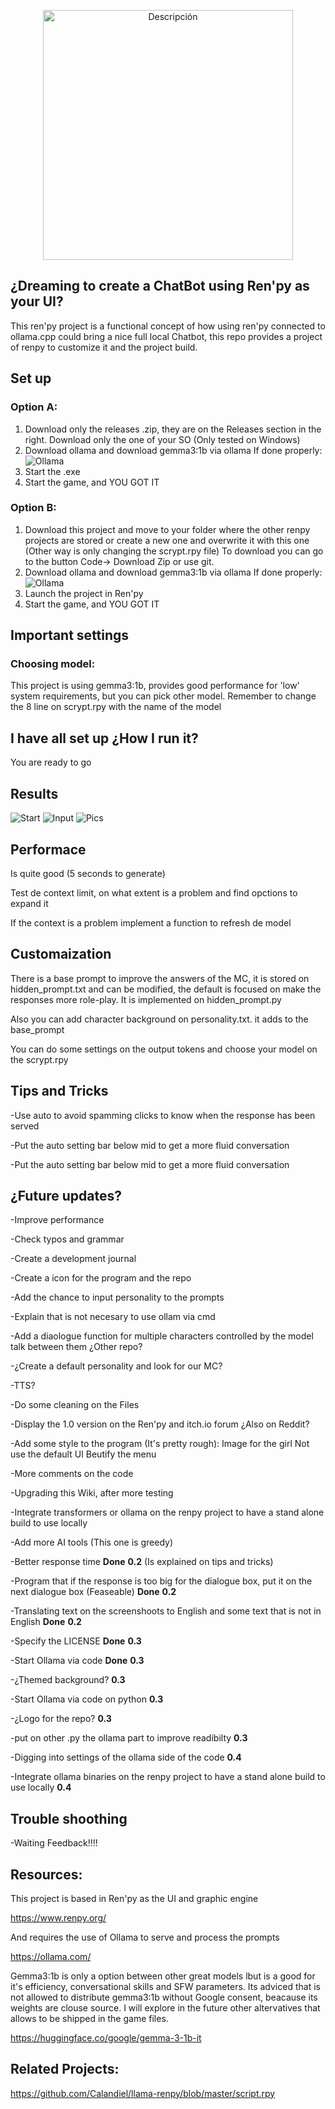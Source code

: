 <p align="center">
  <img src="pics/logo.png" alt="Descripción" width="400"/>
</p>

## ¿Dreaming to create a ChatBot using Ren'py as your UI?

This ren'py project is a functional concept of how using ren'py connected to ollama.cpp could bring a nice full local Chatbot, this repo provides a project of renpy to customize it and the project build.

##  Set up

###  Option A:
1. Download only the releases .zip, they are on the Releases section in the right. Download only the one of your SO (Only tested on Windows)
2. Download ollama and download gemma3:1b via ollama
If done properly:
![Ollama](pics/Ollama.png)
3. Start the .exe
4. Start the game, and YOU GOT IT


### Option B:
1. Download this project and move to your folder where the other renpy projects are stored or create a new one and overwrite it with this one (Other way is only changing the scrypt.rpy file)
   To download you can go to the button Code-> Download Zip or use git.
2. Download ollama and download gemma3:1b via ollama
If done properly:
![Ollama](pics/Ollama.png)
3. Launch the project in Ren'py
4. Start the game, and YOU GOT IT
   
## Important settings

### Choosing model: 

This project is using  gemma3:1b, provides good performance for 'low' system requirements, but you can pick other model. Remember to change the 8 line on scrypt.rpy with the name of the model


## I have all set up ¿How I run it?

You are ready to go

## Results

![Start](pics/Start.png)
![Input](pics/Input.png)
![Pics](pics/Output.png)


## Performace

Is quite good (5 seconds to generate)

Test de context limit, on what extent is a problem and find opctions to expand it 

If the context is a problem implement a function to refresh de model

## Customaization 

There is a base prompt to improve the answers of the MC, it is stored on hidden_prompt.txt and can be modified, the default is focused on make the responses more role-play. It is implemented on hidden_prompt.py

Also you can add character background on personality.txt. it adds to the base_prompt

You can do some settings on the output tokens and choose your model on the scrypt.rpy

## Tips and Tricks

-Use auto to avoid spamming clicks to know when the response has been served

-Put the auto setting bar below mid to get a more fluid conversation

-Put the auto setting bar below mid to get a more fluid conversation


## ¿Future updates?

-Improve performance 

-Check typos and grammar

-Create a development journal

-Create a icon for the program and the repo

-Add the chance to input personality to the prompts

-Explain that is not necesary to use ollam via cmd

-Add a diaologue function for multiple characters controlled by the model talk between them ¿Other repo?

-¿Create a default personality and look for our MC?

-TTS?

-Do some cleaning on the Files 

-Display the 1.0 version on the Ren'py  and itch.io forum ¿Also on Reddit?

-Add some style to the program (It's pretty rough):
Image for the girl
Not use the default UI
Beutify the menu

-More comments on the code

-Upgrading this Wiki, after more testing

-Integrate transformers or ollama on the renpy project to have a stand alone build to use locally

-Add more AI tools (This one is greedy)

-Better response time **Done** **0.2** (Is explained on tips and tricks)

-Program that if the response is too big for the dialogue box, put it on the next dialogue box (Feaseable) **Done** **0.2**

-Translating text on the screenshoots to English and some text that is not in English **Done** **0.2**

-Specify the LICENSE **Done** **0.3**

-Start Ollama via code **Done** **0.3**

-¿Themed background? **0.3**

-Start Ollama via code on python **0.3**

-¿Logo for the repo? **0.3**

-put on other .py the ollama part to improve readibilty **0.3**

-Digging into settings of the ollama side of the code  **0.4**

-Integrate ollama binaries on the renpy project to have a stand alone build to use locally **0.4**

## Trouble shoothing

-Waiting Feedback!!!!


##  Resources:

This project is based in Ren'py as the UI and graphic engine

https://www.renpy.org/

And requires the use of Ollama to serve and process the prompts

https://ollama.com/

Gemma3:1b is only  a option between other great models lbut is a good  for it's efficiency, conversational skills and SFW parameters. Its adviced that is not allowed to distribute gemma3:1b without Google consent, beacause its weights are clouse source. I will explore in the future other altervatives that allows to be shipped in the game files.

https://huggingface.co/google/gemma-3-1b-it

##  Related Projects:

https://github.com/Calandiel/llama-renpy/blob/master/script.rpy